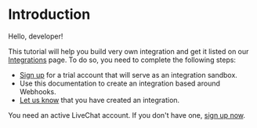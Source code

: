 # Introduction

Hello, developer!

This tutorial will help you build very own integration and get it listed on our [Integrations](http://www.livechatinc.com/integrations) page. To do so, you need to complete the following steps:

*   [Sign up](https://www.livechatinc.com/signup/) for a trial account that will serve as an integration sandbox.
*   Use this documentation to create an integration based around Webhooks.
*   [Let us know](#publish) that you have created an integration.


<aside class="notice">You need an active LiveChat account. If you don't have one, <a href="www.livechatinc.com/signup">sign up now</a>.</aside>
